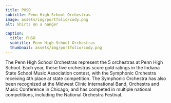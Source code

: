 ```yaml
---
title: PHSO
subtitle: Penn High School Orchestras
image: assets/img/portfolio/cody.png
alt: Shirts on a hanger

caption:
  title: PHSO
  subtitle: Penn High School Orchestras
  thumbnail: assets/img/portfolio/cody.png
---
```

The Penn High School Orchestras represent the 5 orchestras at Penn High School. Each year, these five orchestras score gold ratings in the Indiana State School Music Association contest, with the Symphonic Orchestra receiving 4th place at state competition. The Symphonic Orchestra has also been recognized at the Midwest Clinic International Band, Orchestra and Music Conference in Chicago, and has competed in multiple national competitions, including the National Orchestra Festival.




